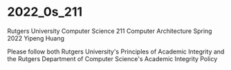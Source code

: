 # 2022_0s_211
Rutgers University Computer Science 211 Computer Architecture
Spring 2022
Yipeng Huang

Please follow both Rutgers University's Principles of Academic Integrity and the Rutgers Department of Computer Science's Academic Integrity Policy
